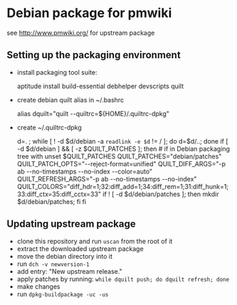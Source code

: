 # Debian package for pmwiki

see http://www.pmwiki.org/ for upstream package

## Setting up the packaging environment

* install packaging tool suite:

    aptitude install build-essential debhelper devscripts quilt
    
* create debian quilt alias in ~/.bashrc

    alias dquilt="quilt --quiltrc=${HOME}/.quiltrc-dpkg"
    
* create ~/.quiltrc-dpkg

    d=. ; while [ ! -d $d/debian -a `readlink -e $d` != / ]; do d=$d/..; done
    if [ -d $d/debian ] && [ -z $QUILT_PATCHES ]; then
        # if in Debian packaging tree with unset $QUILT_PATCHES
        QUILT_PATCHES="debian/patches"
        QUILT_PATCH_OPTS="--reject-format=unified"
        QUILT_DIFF_ARGS="-p ab --no-timestamps --no-index --color=auto"
        QUILT_REFRESH_ARGS="-p ab --no-timestamps --no-index"
        QUILT_COLORS="diff_hdr=1;32:diff_add=1;34:diff_rem=1;31:diff_hunk=1;33:diff_ctx=35:diff_cctx=33"
        if ! [ -d $d/debian/patches ]; then mkdir $d/debian/patches; fi
    fi
    
## Updating upstream package

* clone this repository and run `uscan` from the root of it 
* extract the downloaded upstream package
* move the debian directory into it
* run `dch -v newversion-1`
* add entry: "New upstream release."
* apply patches by running: `while dquilt push; do dquilt refresh; done`
* make changes
* run `dpkg-buildpackage -uc -us`